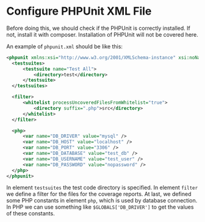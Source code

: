 # Configure PHPUnit XML File

Before doing this, we should check if the PHPUnit is correctly installed. If not, install it with composer. Installation of PHPUnit will not be covered here.

An example of `phpunit.xml` should be like this:

  ```xml
<phpunit xmlns:xsi="http://www.w3.org/2001/XMLSchema-instance" xsi:noNamespaceSchemaLocation="http://schema.phpunit.de/5.2/phpunit.xsd">
    <testsuites>
        <testsuite name="Test All">
            <directory>test</directory>
        </testsuite>
    </testsuites>

    <filter>
        <whitelist processUncoveredFilesFromWhitelist="true">
            <directory suffix=".php">src</directory>
        </whitelist>
    </filter>

    <php>
        <var name="DB_DRIVER" value="mysql" />
        <var name="DB_HOST" value="localhost" />
        <var name="DB_PORT" value="3306" />
        <var name="DB_DATABASE" value="test_db" />
        <var name="DB_USERNAME" value="test_user" />
        <var name="DB_PASSWORD" value="nopassword" />
    </php>
</phpunit>
  ```

In element `testsuites` the test code directory is specified. In element `filter` we define a filter for the files for the coverage reports. At last, we defined some PHP constants in element `php`, which is used by database connection. In PHP we can use something like `$GLOBALS['DB_DRIVER']` to get the values of these constants.
